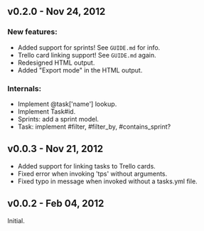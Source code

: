 v0.2.0 - Nov 24, 2012
---------------------

### New features:

  * Added support for sprints! See `GUIDE.md` for info.
  * Trello card linking support! See `GUIDE.md` again.
  * Redesigned HTML output.
  * Added "Export mode" in the HTML output.

### Internals:

  * Implement @task['name'] lookup.
  * Implement Task#id.
  * Sprints: add a sprint model.
  * Task: implement #filter, #filter_by, #contains_sprint?

v0.0.3 - Nov 21, 2012
---------------------

  * Added support for linking tasks to Trello cards.
  * Fixed error when invoking 'tps' without arguments.
  * Fixed typo in message when invoked without a tasks.yml file.

v0.0.2 - Feb 04, 2012
---------------------

Initial.
